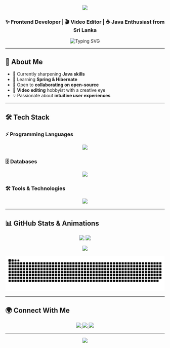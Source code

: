 <!-- 🎉 Animated Header Banner -->
<p align="center">
  <img src="https://capsule-render.vercel.app/api?type=soft&color=22d3ee&height=250&section=header&text=Hi%20👋,%20I'm%20Madhawa%20Diyanath%20Swarnakantha&fontSize=40&fontColor=ffffff&animation=scaleIn&fontAlignY=40" />
</p>

<h3 align="center">✨ Frontend Developer | 🎬 Video Editor | ☕ Java Enthusiast from Sri Lanka</h3>

<p align="center">
  <img src="https://readme-typing-svg.herokuapp.com?font=Fira+Code&size=24&duration=4000&pause=1000&color=22D3EE&center=true&vCenter=true&width=500&lines=Turning+ideas+into+reality;Clean+Code+Enthusiast;Creative+Problem+Solver;Always+Learning+New+Things" alt="Typing SVG" />
</p>

---

## 🚀 About Me  

- 🔭 Currently sharpening **Java skills**  
- 🌱 Learning **Spring & Hibernate**  
- 👯 Open to **collaborating on open-source**  
- 🎥 **Video editing** hobbyist with a creative eye  
- 💡 Passionate about **intuitive user experiences**  

---

## 🛠️ Tech Stack  

### ⚡ Programming Languages  
<p align="center"> 
  <img src="https://skillicons.dev/icons?i=c,cpp,java,js,php" />
</p>

### 🗄️ Databases  
<p align="center">
  <img src="https://skillicons.dev/icons?i=mysql,postgres,mssql" />
</p>

### 🛠️ Tools & Technologies  
<p align="center">
  <img src="https://skillicons.dev/icons?i=git,github,ps,premiere,vscode" />
</p>

---

## 📊 GitHub Stats & Animations  

<p align="center">
  <img src="https://github-readme-stats.vercel.app/api?username=madhawadiyanath&show_icons=true&theme=tokyonight&hide_border=true&bg_color=0D1117" width="48%" />
  <img src="https://github-readme-streak-stats.herokuapp.com/?user=madhawadiyanath&theme=tokyonight&hide_border=true&background=0D1117" width="48%" />
</p>

<p align="center">
  <img src="https://github-readme-activity-graph.vercel.app/graph?username=madhawadiyanath&bg_color=0D1117&color=22d3ee&line=38bdae&point=ffffff&area=true&hide_border=true" />
</p>

<p align="center">
  <img src="https://github.com/Platane/snk/raw/output/github-contribution-grid-snake.svg" alt="snake animation" />
</p>

---

## 🌍 Connect With Me  

<p align="center">
  <a href="https://fb.com/madhawa diyanth" target="blank">
    <img src="https://img.shields.io/badge/Facebook-1877F2?style=for-the-badge&logo=facebook&logoColor=white&labelColor=101010" />
  </a>
  <a href="https://www.youtube.com/c/mad_hawa" target="blank">
    <img src="https://img.shields.io/badge/YouTube-FF0000?style=for-the-badge&logo=youtube&logoColor=white&labelColor=101010" />
  </a>
  <a href="mailto:it23844506@my.sliit.lk">
    <img src="https://img.shields.io/badge/Gmail-D14836?style=for-the-badge&logo=gmail&logoColor=white&labelColor=101010" />
  </a>
</p>

---

<!-- 🎉 Animated Footer -->
<p align="center">
  <img src="https://capsule-render.vercel.app/api?type=soft&color=22d3ee&height=120&section=footer" />
</p>
